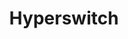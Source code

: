 ---
draft: false
title: Hyperswitch
content:
  id: hyperswitch
  name: Hyperswitch
  website: https://hyperswitch.io/
  short_description: An open-source payments switch written in Rust to make payments fast, reliable, and affordable.
---